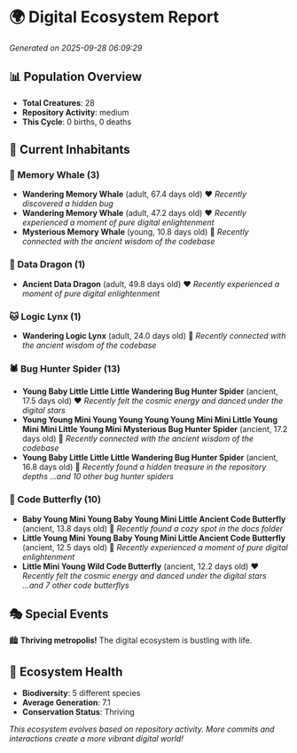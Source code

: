 # 🌍 Digital Ecosystem Report
*Generated on 2025-09-28 06:09:29*

## 📊 Population Overview
- **Total Creatures**: 28
- **Repository Activity**: medium
- **This Cycle**: 0 births, 0 deaths

## 👥 Current Inhabitants

### 🐋 Memory Whale (3)
- **Wandering Memory Whale** (adult, 67.4 days old) ❤️
  *Recently discovered a hidden bug*
- **Wandering Memory Whale** (adult, 47.2 days old) ❤️
  *Recently experienced a moment of pure digital enlightenment*
- **Mysterious Memory Whale** (young, 10.8 days old) 💚
  *Recently connected with the ancient wisdom of the codebase*

### 🐉 Data Dragon (1)
- **Ancient Data Dragon** (adult, 49.8 days old) ❤️
  *Recently experienced a moment of pure digital enlightenment*

### 🐱 Logic Lynx (1)
- **Wandering Logic Lynx** (adult, 24.0 days old) 💚
  *Recently connected with the ancient wisdom of the codebase*

### 🕷️ Bug Hunter Spider (13)
- **Young Baby Little Little Little Wandering Bug Hunter Spider** (ancient, 17.5 days old) ❤️
  *Recently felt the cosmic energy and danced under the digital stars*
- **Young Young Mini Young Young Young Young Mini Mini Little Young Mini Mini Little Young Mini Mysterious Bug Hunter Spider** (ancient, 17.2 days old) 💛
  *Recently connected with the ancient wisdom of the codebase*
- **Young Baby Little Little Little Wandering Bug Hunter Spider** (ancient, 16.8 days old) 💛
  *Recently found a hidden treasure in the repository depths*
  *...and 10 other bug hunter spiders*

### 🦋 Code Butterfly (10)
- **Baby Young Mini Young Baby Young Mini Little Ancient Code Butterfly** (ancient, 13.8 days old) 💛
  *Recently found a cozy spot in the docs folder*
- **Little Young Mini Young Baby Young Mini Little Ancient Code Butterfly** (ancient, 12.5 days old) 💛
  *Recently experienced a moment of pure digital enlightenment*
- **Little Mini Young Wild Code Butterfly** (ancient, 12.2 days old) ❤️
  *Recently felt the cosmic energy and danced under the digital stars*
  *...and 7 other code butterflys*

## 🎭 Special Events

🏙️ **Thriving metropolis!** The digital ecosystem is bustling with life.

## 🔬 Ecosystem Health
- **Biodiversity**: 5 different species
- **Average Generation**: 7.1
- **Conservation Status**: Thriving

*This ecosystem evolves based on repository activity. More commits and interactions create a more vibrant digital world!*